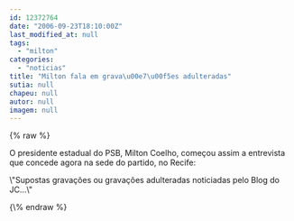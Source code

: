 ```yaml
---
id: 12372764
date: "2006-09-23T18:10:00Z"
last_modified_at: null
tags:
  - "milton"
categories:
  - "noticias"
title: "Milton fala em grava\u00e7\u00f5es adulteradas"
sutia: null
chapeu: null
autor: null
imagem: null
---
```

{\% raw %}
<p><P>O presidente estadual do PSB, Milton Coelho, começou assim a entrevista que concede agora na sede do partido, no Recife:</P></p>
<p><P>\"Supostas gravações ou gravações adulteradas noticiadas pelo Blog do JC...\"</P> </p>
{\% endraw %}